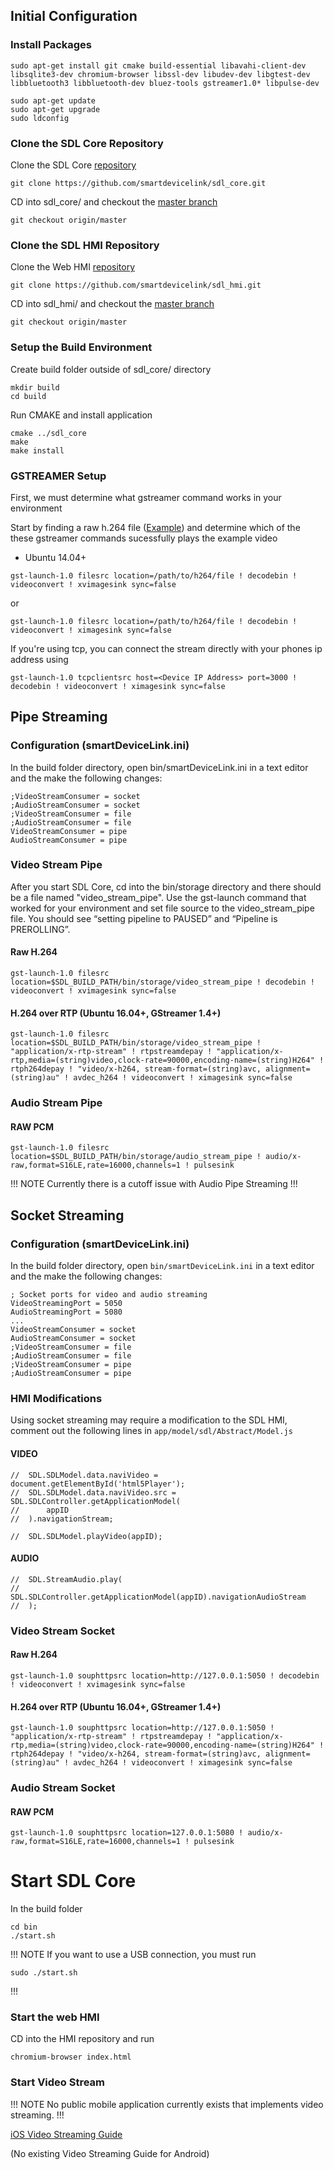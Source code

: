 ## Initial Configuration

### Install Packages

```
sudo apt-get install git cmake build-essential libavahi-client-dev libsqlite3-dev chromium-browser libssl-dev libudev-dev libgtest-dev libbluetooth3 libbluetooth-dev bluez-tools gstreamer1.0* libpulse-dev
```

```
sudo apt-get update
sudo apt-get upgrade
sudo ldconfig
```

### Clone the SDL Core Repository

Clone the SDL Core [repository](https://github.com/smartdevicelink/sdl_core)

```
git clone https://github.com/smartdevicelink/sdl_core.git
```

CD into sdl_core/ and checkout the [master branch](https://github.com/smartdevicelink/sdl_core/tree/master)

```
git checkout origin/master
```

### Clone the SDL HMI Repository

Clone the Web HMI [repository](https://github.com/smartdevicelink/sdl_hmi)

```
git clone https://github.com/smartdevicelink/sdl_hmi.git
```

CD into sdl_hmi/ and checkout the [master branch](https://github.com/smartdevicelink/sdl_hmi/tree/master)

```
git checkout origin/master
```

### Setup the Build Environment

Create build folder outside of sdl_core/ directory

```
mkdir build
cd build
```

Run CMAKE and install application
```
cmake ../sdl_core
make
make install
```

### GSTREAMER Setup

First, we must determine what gstreamer command works in your environment

Start by finding a raw h.264 file ([Example](https://support.apple.com/library/APPLE/APPLECARE_ALLGEOS/HT1425/sample_iPod.m4v.zip)) and determine which of the these gstreamer commands sucessfully plays the example video

- Ubuntu 14.04+
```
gst-launch-1.0 filesrc location=/path/to/h264/file ! decodebin ! videoconvert ! xvimagesink sync=false
```
or
```
gst-launch-1.0 filesrc location=/path/to/h264/file ! decodebin ! videoconvert ! ximagesink sync=false
```

If you're using tcp, you can connect the stream directly with your phones ip address using
```
gst-launch-1.0 tcpclientsrc host=<Device IP Address> port=3000 ! decodebin ! videoconvert ! ximagesink sync=false
```

## Pipe Streaming

### Configuration (smartDeviceLink.ini)
In the build folder directory, open bin/smartDeviceLink.ini in a text editor and the make the following changes:
```
;VideoStreamConsumer = socket
;AudioStreamConsumer = socket
;VideoStreamConsumer = file
;AudioStreamConsumer = file
VideoStreamConsumer = pipe
AudioStreamConsumer = pipe
```

### Video Stream Pipe

After you start SDL Core, cd into the bin/storage directory and there should be a file named "video_stream_pipe". Use the gst-launch command that worked for your environment and set file source to the video_stream_pipe file. You should see “setting pipeline to PAUSED” and “Pipeline is PREROLLING”.

#### Raw H.264
```
gst-launch-1.0 filesrc location=$SDL_BUILD_PATH/bin/storage/video_stream_pipe ! decodebin ! videoconvert ! xvimagesink sync=false
```

#### H.264 over RTP (Ubuntu 16.04+, GStreamer 1.4+)
```
gst-launch-1.0 filesrc location=$SDL_BUILD_PATH/bin/storage/video_stream_pipe ! "application/x-rtp-stream" ! rtpstreamdepay ! "application/x-rtp,media=(string)video,clock-rate=90000,encoding-name=(string)H264" ! rtph264depay ! "video/x-h264, stream-format=(string)avc, alignment=(string)au" ! avdec_h264 ! videoconvert ! ximagesink sync=false
```

### Audio Stream Pipe

#### RAW PCM

```
gst-launch-1.0 filesrc location=$SDL_BUILD_PATH/bin/storage/audio_stream_pipe ! audio/x-raw,format=S16LE,rate=16000,channels=1 ! pulsesink
```

!!! NOTE
Currently there is a cutoff issue with Audio Pipe Streaming
!!!

## Socket Streaming

### Configuration (smartDeviceLink.ini)
In the build folder directory, open `bin/smartDeviceLink.ini` in a text editor and the make the following changes:
```
; Socket ports for video and audio streaming
VideoStreamingPort = 5050
AudioStreamingPort = 5080
...
VideoStreamConsumer = socket
AudioStreamConsumer = socket
;VideoStreamConsumer = file
;AudioStreamConsumer = file
;VideoStreamConsumer = pipe
;AudioStreamConsumer = pipe
```

### HMI Modifications
Using socket streaming may require a modification to the SDL HMI, comment out the following lines in `app/model/sdl/Abstract/Model.js` 

#### VIDEO
```
//  SDL.SDLModel.data.naviVideo = document.getElementById('html5Player');
//  SDL.SDLModel.data.naviVideo.src = SDL.SDLController.getApplicationModel(
//      appID
//  ).navigationStream;

//  SDL.SDLModel.playVideo(appID);

```

#### AUDIO
```
//  SDL.StreamAudio.play(
//      SDL.SDLController.getApplicationModel(appID).navigationAudioStream
//  );
```

### Video Stream Socket

#### Raw H.264
```
gst-launch-1.0 souphttpsrc location=http://127.0.0.1:5050 ! decodebin ! videoconvert ! xvimagesink sync=false
```

#### H.264 over RTP (Ubuntu 16.04+, GStreamer 1.4+)
```
gst-launch-1.0 souphttpsrc location=http://127.0.0.1:5050 ! "application/x-rtp-stream" ! rtpstreamdepay ! "application/x-rtp,media=(string)video,clock-rate=90000,encoding-name=(string)H264" ! rtph264depay ! "video/x-h264, stream-format=(string)avc, alignment=(string)au" ! avdec_h264 ! videoconvert ! ximagesink sync=false
```

### Audio Stream Socket

#### RAW PCM

```
gst-launch-1.0 souphttpsrc location=127.0.0.1:5080 ! audio/x-raw,format=S16LE,rate=16000,channels=1 ! pulsesink
```

# Start SDL Core
In the build folder

```
cd bin
./start.sh
```
!!! NOTE
If you want to use a USB connection, you must run
```
sudo ./start.sh
```
!!!

### Start the web HMI

CD into the HMI repository and run
```
chromium-browser index.html
```

### Start Video Stream

!!! NOTE
No public mobile application currently exists that implements video streaming.
!!!

[iOS Video Streaming Guide](../../iOS/mobile-navigation/video-streaming/)

(No existing Video Streaming Guide for Android)
